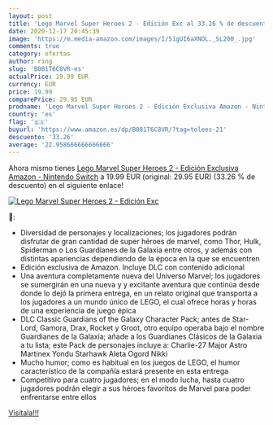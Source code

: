 ```yaml
---
layout: post
title: 'Lego Marvel Super Heroes 2 - Edición Exc al 33.26 % de descuento'
date: 2020-12-17 20:45:39
image: 'https://m.media-amazon.com/images/I/51gUI6aXNOL._SL200_.jpg'
comments: true
category: ofertas
author: ring
slug: 'B081T6C8VR-es'
actualPrice: 19.99 EUR
currency: EUR
price: 19.99
comparePrice: 29.95 EUR
prodname: 'Lego Marvel Super Heroes 2 - Edición Exclusiva Amazon - Nintendo Switch'
country: 'es'
flag: '🇪🇸'
buyurl: 'https://www.amazon.es/dp/B081T6C8VR/?tag=tolees-21'
descuento: '33.26'
average: '22.958666666666666'
---
```


Ahora mismo tienes [Lego Marvel Super Heroes 2 - Edición Exclusiva Amazon - Nintendo Switch](https://www.amazon.es/dp/B081T6C8VR/?tag=tolees-21) a 19.99 EUR (original: 29.95 EUR) (33.26 %  de descuento) en el siguiente enlace!

[![Lego Marvel Super Heroes 2 - Edición Exc](https://m.media-amazon.com/images/I/51gUI6aXNOL._SL200_.jpg)](https://www.amazon.es/dp/B081T6C8VR/?tag=tolees-21)

🔎:

- Diversidad de personajes y localizaciones; los jugadores podrán disfrutar de gran cantidad de super héroes de marvel, como Thor, Hulk, Spiderman o Los Guardianes de la Galaxia entre otros, y además con distintas apariencias dependiendo de la época en la que se encuentren
- Edición exclusiva de Amazon. Incluye DLC con contenido adicional
- Una aventura completamente nueva del Universo Marvel; los jugadores se sumergirán en una nueva y y excitante aventura que continúa desde donde lo dejó la primera entrega, en un relato original que transporta a los jugadores a un mundo único de LEGO, el cual ofrece horas y horas de una experiencia de juego épica
- DLC Classic Guardians of the Galaxy Character Pack; antes de Star-Lord, Gamora, Drax, Rocket y Groot, otro equipo operaba bajo el nombre Guardianes de la Galaxia; añade a los Guardianes Clásicos de la Galaxia a tu lista; este Pack de personajes incluye a: Charlie-27 Major Astro Martinex Yondu Starhawk Aleta Ogord Nikki
- Mucho humor; como es habitual en los juegos de LEGO, el humor característico de la compañía estará presente en esta entrega
- Competitivo para cuatro jugadores; en el modo lucha, hasta cuatro jugadores podrán elegir a sus héroes favoritos de Marvel para poder enfrentarse entre ellos

[Visítala!!!](https://www.amazon.es/dp/B081T6C8VR/?tag=tolees-21)
